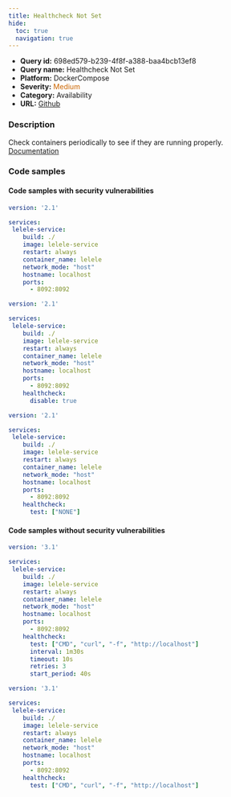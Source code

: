```yaml
---
title: Healthcheck Not Set
hide:
  toc: true
  navigation: true
---
```


<style>
  .highlight .hll {
    background-color: #ff171742;
  }
  .md-content {
    max-width: 1100px;
    margin: 0 auto;
  }
</style>

-   **Query id:** 698ed579-b239-4f8f-a388-baa4bcb13ef8
-   **Query name:** Healthcheck Not Set
-   **Platform:** DockerCompose
-   **Severity:** <span style="color:#C60">Medium</span>
-   **Category:** Availability
-   **URL:** [Github](https://github.com/Checkmarx/kics/tree/master/assets/queries/dockerCompose/healthcheck_not_set)

### Description
Check containers periodically to see if they are running properly.<br>
[Documentation](https://docs.docker.com/compose/compose-file/compose-file-v3/#healthcheck)

### Code samples
#### Code samples with security vulnerabilities
```yaml title="Positive test num. 1 - yaml file" hl_lines="4"
version: '2.1'

services:
 lelele-service:
    build: ./
    image: lelele-service
    restart: always
    container_name: lelele
    network_mode: "host"
    hostname: localhost
    ports:
      - 8092:8092

```
```yaml title="Positive test num. 2 - yaml file" hl_lines="14"
version: '2.1'

services:
 lelele-service:
    build: ./
    image: lelele-service
    restart: always
    container_name: lelele
    network_mode: "host"
    hostname: localhost
    ports:
      - 8092:8092
    healthcheck:
      disable: true

```
```yaml title="Positive test num. 3 - yaml file" hl_lines="14"
version: '2.1'

services:
 lelele-service:
    build: ./
    image: lelele-service
    restart: always
    container_name: lelele
    network_mode: "host"
    hostname: localhost
    ports:
      - 8092:8092
    healthcheck:
      test: ["NONE"]

```


#### Code samples without security vulnerabilities
```yaml title="Negative test num. 1 - yaml file"
version: '3.1'

services:
 lelele-service:
    build: ./
    image: lelele-service
    restart: always
    container_name: lelele
    network_mode: "host"
    hostname: localhost
    ports:
      - 8092:8092
    healthcheck:
      test: ["CMD", "curl", "-f", "http://localhost"]
      interval: 1m30s
      timeout: 10s
      retries: 3
      start_period: 40s

```
```yaml title="Negative test num. 2 - yaml file"
version: '3.1'

services:
 lelele-service:
    build: ./
    image: lelele-service
    restart: always
    container_name: lelele
    network_mode: "host"
    hostname: localhost
    ports:
      - 8092:8092
    healthcheck:
      test: ["CMD", "curl", "-f", "http://localhost"]
      
```
